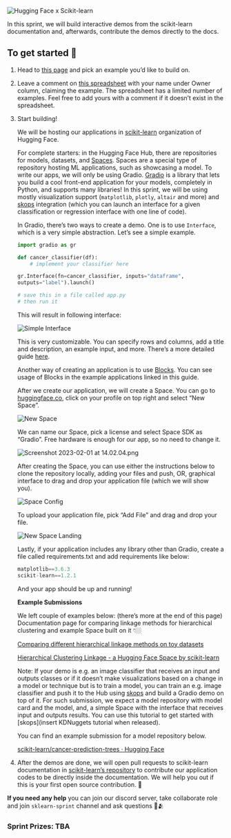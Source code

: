 
![Hugging Face x Scikit-learn](./hfxsklearn.png)

In this sprint, we will build interactive demos from the scikit-learn documentation and, afterwards, contribute the demos directly to the docs.

## To get started 🤩

1. Head to [this page](https://scikit-learn.org/stable/auto_examples/) and pick an example you’d like to build on. 
2. Leave a comment on [this spreadsheet](https://docs.google.com/spreadsheets/d/14EThtIyF4KfpU99Fm2EW3Rz9t6SSEqDyzV4jmw3fjyI/edit?usp=sharing) with your name under Owner column, claiming the example. The spreadsheet has a limited number of examples. Feel free to add yours with a comment if it doesn’t exist in the spreadsheet.
3. Start building!
    
    We will be hosting our applications in [scikit-learn](https://huggingface.co/scikit-learn) organization of Hugging Face. 
    
    For complete starters: in the Hugging Face Hub, there are repositories for models, datasets, and [Spaces](https://huggingface.co/spaces). Spaces are a special type of repository hosting ML applications, such as showcasing a model. To write our apps, we will only be using Gradio. [Gradio](https://gradio.app/) is a library that lets you build a cool front-end application for your models, completely in Python, and supports many libraries! In this sprint, we will be using mostly visualization support (`matplotlib`, `plotly`, `altair` and more) and [skops](https://skops.readthedocs.io/en/stable/) integration (which you can launch an interface for a given classification or regression interface with one line of code). 
    
    In Gradio, there’s two ways to create a demo. One is to use `Interface`, which is a very simple abstraction. Let’s see a simple example.
    
    ```python
    import gradio as gr
    
    def cancer_classifier(df):
        # implement your classifier here
    
    gr.Interface(fn=cancer_classifier, inputs="dataframe", 
    outputs="label").launch()
    
    # save this in a file called app.py
    # then run it 
    ```
    
    This will result in following interface:
    
    ![Simple Interface](./interface.png)
    
    This is very customizable. You can specify rows and columns, add a title and description, an example input, and more. There’s a more detailed guide [here](https://gradio.app/using-gradio-for-tabular-workflows/). 
    
    Another way of creating an application is to use [Blocks](https://gradio.app/quickstart/#blocks-more-flexibility-and-control). You can see usage of Blocks in the example applications linked in this guide. 
    
    After we create our application, we will create a Space. You can go to [huggingface.co](http://huggingface.co), click on your profile on top right and select “New Space”.
    
    ![New Space](new_space.png)
    
    We can name our Space, pick a license and select Space SDK as “Gradio”. Free hardware is enough for our app, so no need to change it.
    
    ![Screenshot 2023-02-01 at 14.02.04.png](https://s3-us-west-2.amazonaws.com/secure.notion-static.com/e60550f5-0d1a-4b51-9ed6-e8cb7f0dad7a/Screenshot_2023-02-01_at_14.02.04.png)
    
    After creating the Space, you can use either the instructions below to clone the repository locally, adding your files and push, OR, graphical interface to drag and drop your application file (which we will show you).
    
    ![Space Config](./space_config.png)
    
    To upload your application file, pick “Add File” and drag and drop your file.
    
    ![New Space Landing](./space_landing.png)
    
    Lastly, if your application includes any library other than Gradio, create a file called requirements.txt and add requirements like below: 
    
    ```python
    matplotlib==3.6.3
    scikit-learn==1.2.1
    ```
    
     And your app should be up and running!
    
    **Example Submissions**
    
    We left couple of examples below: (there’s more at the end of this page)
    Documentation page for comparing linkage methods for hierarchical clustering and example Space built on it 👇🏼 
    
    [Comparing different hierarchical linkage methods on toy datasets](https://scikit-learn.org/stable/auto_examples/cluster/plot_linkage_comparison.html#sphx-glr-auto-examples-cluster-plot-linkage-comparison-py)
    
    [Hierarchical Clustering Linkage - a Hugging Face Space by scikit-learn](https://huggingface.co/spaces/scikit-learn/hierarchical-clustering-linkage)
    
    Note: If your demo is e.g. an image classifier that receives an input and outputs classes or if it doesn’t make visualizations based on a change in a model or technique but is to train a model, you can train an e.g. image classifier and push it to the Hub using [skops](https://skops.readthedocs.io/en/stable/) and build a Gradio demo on top of it. For such submission, we expect a model repository with model card and the model, and, a simple Space with the interface that receives input and outputs results. You can use this tutorial to get started with [skops](insert KDNuggets tutorial when released).
    
    You can find an example submission for a model repository below.
    
    [scikit-learn/cancer-prediction-trees · Hugging Face](https://huggingface.co/scikit-learn/cancer-prediction-trees)
    
4. After the demos are done, we will open pull requests to scikit-learn documentation in [scikit-learn’s repository](https://github.com/scikit-learn/scikit-learn) to contribute our application codes to be directly inside the documentation. We will help you out if this is your first open source contribution. 🤗 

**If you need any help** you can join our discord server, take collaborate role and join `sklearn-sprint` channel and ask questions 🤗🫂 

### Sprint Prizes: TBA